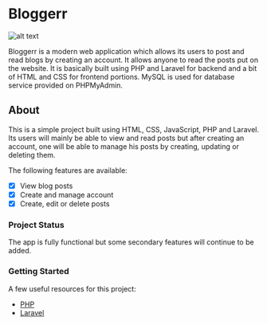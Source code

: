 # Bloggerr

![alt text](https://lottiefiles.com/18945-blogging)

Bloggerr is a modern web application which allows its users to post and read blogs by creating an account. It allows anyone to read the posts put
on the website. It is basically built using PHP and Laravel for backend and a bit of HTML and CSS for frontend portions. MySQL is used for database service provided on PHPMyAdmin.

## About
This is a simple project built using HTML, CSS, JavaScript, PHP and Laravel. Its users will mainly be able to view and read posts but after creating an account, one will be able to manage his posts by creating, updating or deleting them.

The following features are available:
- [x] View blog posts
- [x] Create and manage account
- [X] Create, edit or delete posts

### Project Status
The app is fully functional but some secondary features will continue to be added.

### Getting Started
A few useful resources for this project:

- [PHP](https://www.php.net/docs.php)
- [Laravel](https://laravel.com/docs/8.x)